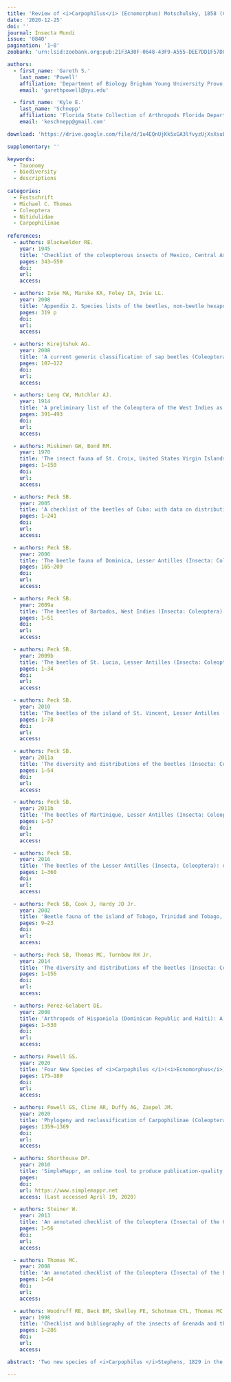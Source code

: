 ```yaml
---
title: 'Review of <i>Carpophilus</i> (Ecnomorphus) Motschulsky, 1858 (Coleoptera: Nitidulidae: Carpophilinae) in the West Indies'
date: '2020-12-25'
doi: ''
journal: Insecta Mundi
issue: '0840'
pagination: '1–8'
zoobank: 'urn:lsid:zoobank.org:pub:21F3A30F-0648-43F9-A555-DEE7DD1F57D0'

authors:
  - first_name: 'Gareth S.'
    last_name: 'Powell'
    affiliation: 'Department of Biology Brigham Young University Provo, UT, USA'
    email: 'garethpowell@byu.edu'

  - first_name: 'Kyle E.'
    last_name: 'Schnepp'
    affiliation: 'Florida State Collection of Arthropods Florida Department of Agriculture and Consumer Services Gainesville, FL, USA'
    email: 'keschnepp@gmail.com'

download: 'https://drive.google.com/file/d/1u4EQnUjKk5xGA3lfvyzUjXsXsuEyaAHk/view?usp=sharing'

supplementary: ''

keywords:
  - Taxonomy
  - biodiversity
  - descriptions
  
categories:
  - Festschrift
  - Michael C. Thomas
  - Coleoptera
  - Nitidulidae
  - Carpophilinae
  
references:
  - authors: Blackwelder RE.
    year: 1945
    title: 'Checklist of the coleopterous insects of Mexico, Central America, the West Indies, and South America. Part 3. United States National Museum Bulletin 185'
    pages: 343–550
    doi: 
    url: 
    access: 

  - authors: Ivie MA, Marske KA, Foley IA, Ivie LL.
    year: 2008
    title: 'Appendix 2. Species lists of the beetles, non-beetle hexapods and non-hexapod invertebrates of Montserrat. p. 237–311. <i>In</i>: Young RP (ed.). A biodiversity assessment of the Centre Hills, Montserrat. Durrell Conservation Monograph No. 1. Durrell Wildlife Conservation Trust; Jersey, Channel Islands'
    pages: 319 p
    doi: 
    url: 
    access: 

  - authors: Kirejtshuk AG.
    year: 2008
    title: 'A current generic classification of sap beetles (Coleoptera, Nitidulidae). Zoosystematica Rossica 17(1)'
    pages: 107–122
    doi: 
    url: 
    access: 

  - authors: Leng CW, Mutchler AJ.
    year: 1914
    title: 'A preliminary list of the Coleoptera of the West Indies as recorded to Jan. 1, 1914. Bulletin of the American Museum of Natural History 35(30)'
    pages: 391–493
    doi: 
    url: 
    access: 

  - authors: Miskimen GW, Bond RM.
    year: 1970
    title: 'The insect fauna of St. Croix, United States Virgin Islands. Scientific Survey of Porto Rico and the Virgin Island (New York Academy of Science) 13 (part 1)'
    pages: 1–150
    doi: 
    url: 
    access: 

  - authors: Peck SB.
    year: 2005
    title: 'A checklist of the beetles of Cuba: with data on distributions and bionomics (Insecta, Coleoptera). Arthropods of Florida and Neighboring Land Areas 18'
    pages: 1–241
    doi: 
    url: 
    access: 

  - authors: Peck SB.
    year: 2006
    title: 'The beetle fauna of Dominica, Lesser Antilles (Insecta: Coleoptera): diversity and distribution. Insecta Mundi 0020'
    pages: 165–209
    doi: 
    url: 
    access: 

  - authors: Peck SB.
    year: 2009a
    title: 'The beetles of Barbados, West Indies (Insecta: Coleoptera): diversity, distribution and faunal structure. Insecta Mundi 0074'
    pages: 1–51
    doi: 
    url: 
    access: 

  - authors: Peck SB.
    year: 2009b
    title: 'The beetles of St. Lucia, Lesser Antilles (Insecta: Coleoptera): diversity and distribution. Insecta Mundi 0106'
    pages: 1–34
    doi: 
    url: 
    access: 

  - authors: Peck SB.
    year: 2010
    title: 'The beetles of the island of St. Vincent, Lesser Antilles (Insecta: Coleoptera): diversity and distribution. Insecta Mundi 0144'
    pages: 1–78
    doi: 
    url: 
    access: 

  - authors: Peck SB.
    year: 2011a
    title: 'The diversity and distributions of the beetles (Insecta: Coleoptera) of the northern Leeward Islands, Lesser Antilles (Anguilla, Antigua, Barbuda, Nevis, Saba, St. Barthélemy, St. Eustatius, St. Kitts, and St. Martin-St. Maarten). Insecta Mundi 0159'
    pages: 1–54
    doi: 
    url: 
    access: 

  - authors: Peck SB.
    year: 2011b
    title: 'The beetles of Martinique, Lesser Antilles (Insecta: Coleoptera); diversity and distributions. Insecta Mundi 0178'
    pages: 1–57
    doi: 
    url: 
    access: 

  - authors: Peck SB.
    year: 2016
    title: 'The beetles of the Lesser Antilles (Insecta, Coleoptera): diversity and distributions. Insecta Mundi 0460'
    pages: 1–360
    doi: 
    url: 
    access: 

  - authors: Peck SB, Cook J, Hardy JD Jr.
    year: 2002
    title: 'Beetle fauna of the island of Tobago, Trinidad and Tobago, West Indies. Insecta Mundi 16'
    pages: 9–23
    doi: 
    url: 
    access: 

  - authors: Peck SB, Thomas MC, Turnbow RH Jr.
    year: 2014
    title: 'The diversity and distributions of the beetles (Insecta: Coleoptera) of the Guadeloupe Archipelago (Grande-Terre, Basse-Terre, La Désirade, Marie-Galante, Les Saintes, and Petite-Terre), Lesser Antilles. Insecta Mundi 0352'
    pages: 1–156
    doi: 
    url: 
    access: 

  - authors: Perez-Gelabert DE.
    year: 2008
    title: 'Arthropods of Hispaniola (Dominican Republic and Haiti): A checklist and bibliography. Zootaxa 1831'
    pages: 1–530
    doi: 
    url: 
    access: 

  - authors: Powell GS.
    year: 2020
    title: 'Four New Species of <i>Carpophilus </i>(<i>Ecnomorphus</i>) Motschulsky (Coleoptera: Nitidulidae: Carpophilinae) from the New World. The Coleopterists Bulletin 74(1)'
    pages: 175–180
    doi: 
    url: 
    access: 

  - authors: Powell GS, Cline AR, Duffy AG, Zaspel JM.
    year: 2020
    title: 'Phylogeny and reclassification of Carpophilinae (Coleoptera: Nitidulidae), with insights into the origins of anthophily. Zoological Journal of the Linnean Society 189(4)'
    pages: 1359–1369
    doi: 
    url: 
    access: 

  - authors: Shorthouse DP.
    year: 2010
    title: 'SimpleMappr, an online tool to produce publication-quality point maps.'
    pages: 
    doi: 
    url: https://www.simplemappr.net
    access: (Last accessed April 19, 2020)

  - authors: Steiner W.
    year: 2013
    title: 'An annotated checklist of the Coleoptera (Insecta) of the Cayman Islands, West Indies. Insecta Mundi 0280'
    pages: 1–56
    doi: 
    url: 
    access: 

  - authors: Thomas MC.
    year: 2008
    title: 'An annotated checklist of the Coleoptera (Insecta) of the Bahamas. Insecta Mundi 0034'
    pages: 1–64
    doi: 
    url: 
    access: 

  - authors: Woodruff RE, Beck BM, Skelley PE, Schotman CYL, Thomas MC.
    year: 1998
    title: 'Checklist and bibliography of the insects of Grenada and the Grenadines. Center for Systematic Entomology Memoirs 2'
    pages: 1–286
    doi: 
    url: 
    access: 

abstract: 'Two new species of <i>Carpophilus </i>Stephens, 1829 in the subgenus <i>Ecnomorphus </i>Motschulsky, 1858 (Coleoptera: Nitidulidae) were recovered in material from the Caribbean. Descriptions and detailed diagnoses are provided for <i>Carpophilus </i>(<i>Ecnomorphus</i>) <i>jamaicensis </i>Powell and Schnepp, new species and <i>Carpophilus </i>(<i>Ecnomorphus</i>) <i>thomasi </i>Powell and Schnepp, new species. A key to the <i>Carpophilus </i>(<i>Ecnomor¬phus</i>) of the West Indies is appended.'

---
```


